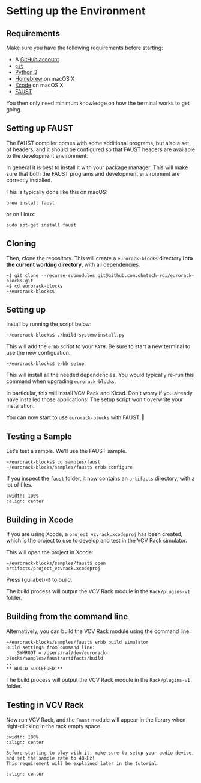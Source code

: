 # Setting up the Environment

## Requirements

Make sure you have the following requirements before starting:

- A [GitHub account](https://github.com/join)
- [`git`](https://git-scm.com/download)
- [Python 3](https://www.python.org/downloads/)
- [Homebrew](https://brew.sh) on macOS X
- [Xcode](https://developer.apple.com/xcode/) on macOS X
- [FAUST](https://faust.grame.fr/downloads/)

You then only need minimum knowledge on how the terminal works to get going.


## Setting up FAUST

The FAUST compiler comes with some additional programs, but also a set of headers, and it should be configured so
that FAUST headers are available to the development environment.

In general it is best to install it with your package manager. This will make sure that both
the FAUST programs and development environment are correctly installed.

This is typically done like this on macOS:

```
brew install faust
```

or on Linux:

```
sudo apt-get install faust
```


## Cloning

Then, clone the repository. This will create a `eurorack-blocks` directory **into the current working directory**, with all dependencies.


```shell-session
~$ git clone --recurse-submodules git@github.com:ohmtech-rdi/eurorack-blocks.git
~$ cd eurorack-blocks
~/eurorack-blocks$
```


## Setting up

Install by running the script below:

```shell-session
~/eurorack-blocks$ ./build-system/install.py
```

This will add the `erbb` script to your `PATH`. Be sure to start a new terminal to use the new configuation.

```shell-session
~/eurorack-blocks$ erbb setup
```

This will install all the needed dependencies. You would typically re-run this command when
upgrading `eurorack-blocks`.

In particular, this will install VCV Rack and Kicad. Don't worry if you already have installed those
applications! The setup script won't overwrite your installation.

You can now start to use `eurorack-blocks` with FAUST 🎉


## Testing a Sample

Let's test a sample. We'll use the FAUST sample.

```shell-session
~/eurorack-blocks$ cd samples/faust
~/eurorack-blocks/samples/faust$ erbb configure
```

If you inspect the `faust` folder, it now contains an `artifacts` directory, with a lot of files.

```{image} setup-configure.png
:width: 100%
:align: center
```

## Building in Xcode

If you are using Xcode, a `project_vcvrack.xcodeproj` has been created,
which is the project to use to develop and test in the VCV Rack simulator.

This will open the project in Xcode:

```shell-session
~/eurorack-blocks/samples/faust$ open artifacts/project_vcvrack.xcodeproj
```

Press {guilabel}`⌘B` to build.

The build process will output the VCV Rack module in the `Rack/plugins-v1` folder.

## Building from the command line

Alternatively, you can build the VCV Rack module using the command line.

```shell-session
~/eurorack-blocks/samples/faust$ erbb build simulator
Build settings from command line:
    SYMROOT = /Users/raf/dev/eurorack-blocks/samples/faust/artifacts/build
...
** BUILD SUCCEEDED **
```

The build process will output the VCV Rack module in the `Rack/plugins-v1` folder.

## Testing in VCV Rack

Now run VCV Rack, and the `Faust` module will appear in the library when right-clicking
in the rack empty space.

```{image} setup-rack.png
:width: 100%
:align: center
```

```{important}
Before starting to play with it, make sure to setup your audio device,
and set the sample rate to 48kHz!
This requirement will be explained later in the tutorial.
```

```{image} setup-rack-audio.png
:align: center
```
